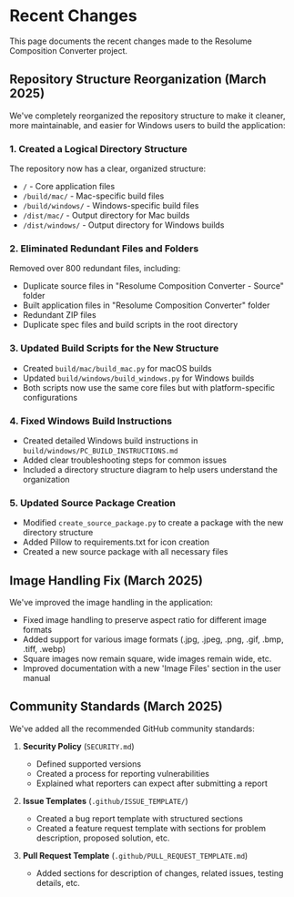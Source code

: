 # Recent Changes

This page documents the recent changes made to the Resolume Composition Converter project.

## Repository Structure Reorganization (March 2025)

We've completely reorganized the repository structure to make it cleaner, more maintainable, and easier for Windows users to build the application:

### 1. Created a Logical Directory Structure

The repository now has a clear, organized structure:
- `/` - Core application files
- `/build/mac/` - Mac-specific build files
- `/build/windows/` - Windows-specific build files
- `/dist/mac/` - Output directory for Mac builds
- `/dist/windows/` - Output directory for Windows builds

### 2. Eliminated Redundant Files and Folders

Removed over 800 redundant files, including:
- Duplicate source files in "Resolume Composition Converter - Source" folder
- Built application files in "Resolume Composition Converter" folder
- Redundant ZIP files
- Duplicate spec files and build scripts in the root directory

### 3. Updated Build Scripts for the New Structure

- Created `build/mac/build_mac.py` for macOS builds
- Updated `build/windows/build_windows.py` for Windows builds
- Both scripts now use the same core files but with platform-specific configurations

### 4. Fixed Windows Build Instructions

- Created detailed Windows build instructions in `build/windows/PC_BUILD_INSTRUCTIONS.md`
- Added clear troubleshooting steps for common issues
- Included a directory structure diagram to help users understand the organization

### 5. Updated Source Package Creation

- Modified `create_source_package.py` to create a package with the new directory structure
- Added Pillow to requirements.txt for icon creation
- Created a new source package with all necessary files

## Image Handling Fix (March 2025)

We've improved the image handling in the application:

- Fixed image handling to preserve aspect ratio for different image formats
- Added support for various image formats (.jpg, .jpeg, .png, .gif, .bmp, .tiff, .webp)
- Square images now remain square, wide images remain wide, etc.
- Improved documentation with a new 'Image Files' section in the user manual

## Community Standards (March 2025)

We've added all the recommended GitHub community standards:

1. **Security Policy** (`SECURITY.md`)
   - Defined supported versions
   - Created a process for reporting vulnerabilities
   - Explained what reporters can expect after submitting a report

2. **Issue Templates** (`.github/ISSUE_TEMPLATE/`)
   - Created a bug report template with structured sections
   - Created a feature request template with sections for problem description, proposed solution, etc.

3. **Pull Request Template** (`.github/PULL_REQUEST_TEMPLATE.md`)
   - Added sections for description of changes, related issues, testing details, etc.